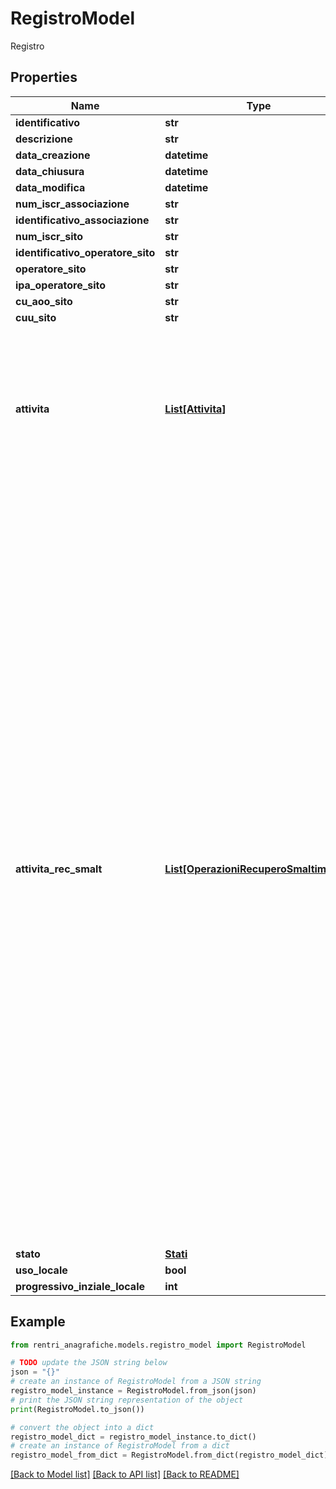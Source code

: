 # RegistroModel

Registro

## Properties

Name | Type | Description | Notes
------------ | ------------- | ------------- | -------------
**identificativo** | **str** |  | [optional] 
**descrizione** | **str** |  | [optional] 
**data_creazione** | **datetime** |  | [optional] 
**data_chiusura** | **datetime** |  | [optional] 
**data_modifica** | **datetime** |  | [optional] 
**num_iscr_associazione** | **str** |  | [optional] 
**identificativo_associazione** | **str** |  | [optional] 
**num_iscr_sito** | **str** |  | [optional] 
**identificativo_operatore_sito** | **str** |  | [optional] 
**operatore_sito** | **str** |  | [optional] 
**ipa_operatore_sito** | **str** |  | [optional] 
**cu_aoo_sito** | **str** |  | [optional] 
**cuu_sito** | **str** |  | [optional] 
**attivita** | [**List[Attivita]**](Attivita.md) | &lt;p&gt;Valori ammessi:&lt;ul style&#x3D;\&quot;margin:0\&quot;&gt;&lt;li&gt;&lt;i&gt;CentroRaccolta&lt;/i&gt; - Centro di raccolta&lt;/li&gt;&lt;li&gt;&lt;i&gt;Produzione&lt;/i&gt; - Produzione di rifiuti&lt;/li&gt;&lt;li&gt;&lt;i&gt;Recupero&lt;/i&gt; - Recupero di rifiuti&lt;/li&gt;&lt;li&gt;&lt;i&gt;Smaltimento&lt;/i&gt; - Smaltimento di rifiuti&lt;/li&gt;&lt;li&gt;&lt;i&gt;Trasporto&lt;/i&gt; - Trasporto di rifiuti&lt;/li&gt;&lt;li&gt;&lt;i&gt;IntermediazioneSenzaDetenzione&lt;/i&gt; - Intermediazione e commercio di rifiuti senza detenzione&lt;/li&gt;&lt;/ul&gt;&lt;/p&gt; | [optional] 
**attivita_rec_smalt** | [**List[OperazioniRecuperoSmaltimento]**](OperazioniRecuperoSmaltimento.md) | &lt;p&gt;Valori ammessi:&lt;ul style&#x3D;\&quot;margin:0\&quot;&gt;&lt;li&gt;&lt;i&gt;R1&lt;/i&gt; - Utilizzazione principale come combustibile o come altro mezzo per produrre energia&lt;/li&gt;&lt;li&gt;&lt;i&gt;R2&lt;/i&gt; - Rigenerazione/recupero di solventi&lt;/li&gt;&lt;li&gt;&lt;i&gt;R3&lt;/i&gt; - Riciclo/recupero delle sostanze organiche non utilizzate come solventi&lt;/li&gt;&lt;li&gt;&lt;i&gt;R4&lt;/i&gt; - Riciclo/recupero dei metalli e dei composti metallici&lt;/li&gt;&lt;li&gt;&lt;i&gt;R5&lt;/i&gt; - Riciclo/recupero di altre sostanze inorganiche&lt;/li&gt;&lt;li&gt;&lt;i&gt;R6&lt;/i&gt; - Rigenerazione degli acidi o delle basi&lt;/li&gt;&lt;li&gt;&lt;i&gt;R7&lt;/i&gt; - Recupero dei prodotti che servono a captare gli inquinanti&lt;/li&gt;&lt;li&gt;&lt;i&gt;R8&lt;/i&gt; - Recupero dei prodotti provenienti dai catalizzatori&lt;/li&gt;&lt;li&gt;&lt;i&gt;R9&lt;/i&gt; - Rigenerazione o altri reimpieghi degli oli&lt;/li&gt;&lt;li&gt;&lt;i&gt;R10&lt;/i&gt; - Spandimento sul suolo a beneficio dell&#39;agricoltura o dell&#39;ecologia&lt;/li&gt;&lt;li&gt;&lt;i&gt;R11&lt;/i&gt; - Utilizzazione di rifiuti ottenuti da una delle operazioni indicate da R1 a R10&lt;/li&gt;&lt;li&gt;&lt;i&gt;R12&lt;/i&gt; - Scambio di rifiuti per sottoporli a una delle operazioni indicate da R1 a R11&lt;/li&gt;&lt;li&gt;&lt;i&gt;R13&lt;/i&gt; - Messa in riserva di rifiuti per sottoporli a una delle operazioni indicate nei punti da R1 a R12&lt;/li&gt;&lt;li&gt;&lt;i&gt;D1&lt;/i&gt; - Deposito sul o nel suolo&lt;/li&gt;&lt;li&gt;&lt;i&gt;D2&lt;/i&gt; - Trattamento in ambiente terrestre&lt;/li&gt;&lt;li&gt;&lt;i&gt;D3&lt;/i&gt; - Iniezioni in profondità&lt;/li&gt;&lt;li&gt;&lt;i&gt;D4&lt;/i&gt; - Lagunaggio&lt;/li&gt;&lt;li&gt;&lt;i&gt;D5&lt;/i&gt; - Messa in discarica specialmente allestita&lt;/li&gt;&lt;li&gt;&lt;i&gt;D6&lt;/i&gt; - Scarico dei rifiuti solidi nell&#39;ambiente idrico eccetto l&#39;immersione&lt;/li&gt;&lt;li&gt;&lt;i&gt;D7&lt;/i&gt; - Immersione, compreso il seppellimento nel sottosuolo marino&lt;/li&gt;&lt;li&gt;&lt;i&gt;D8&lt;/i&gt; - Trattamento biologico non specificato altrove nel presente allegato&lt;/li&gt;&lt;li&gt;&lt;i&gt;D9&lt;/i&gt; - Trattamento fisico-chimico non specificato altrove nel presente allegato&lt;/li&gt;&lt;li&gt;&lt;i&gt;D10&lt;/i&gt; - Incenerimento a terra&lt;/li&gt;&lt;li&gt;&lt;i&gt;D11&lt;/i&gt; - Incenerimento in mare&lt;/li&gt;&lt;li&gt;&lt;i&gt;D12&lt;/i&gt; - Deposito permanente&lt;/li&gt;&lt;li&gt;&lt;i&gt;D13&lt;/i&gt; - Raggruppamento preliminare prima di una delle operazioni di cui ai punti da D1 a D12&lt;/li&gt;&lt;li&gt;&lt;i&gt;D14&lt;/i&gt; - Ricondizionamento preliminare prima di una delle operazioni di cui ai punti da D1 a D13&lt;/li&gt;&lt;li&gt;&lt;i&gt;D15&lt;/i&gt; - Deposito preliminare prima di una delle operazioni di cui ai punti da D1 a D14&lt;/li&gt;&lt;/ul&gt;&lt;/p&gt; | [optional] 
**stato** | [**Stati**](Stati.md) |  | [optional] 
**uso_locale** | **bool** |  | [optional] 
**progressivo_inziale_locale** | **int** |  | [optional] 

## Example

```python
from rentri_anagrafiche.models.registro_model import RegistroModel

# TODO update the JSON string below
json = "{}"
# create an instance of RegistroModel from a JSON string
registro_model_instance = RegistroModel.from_json(json)
# print the JSON string representation of the object
print(RegistroModel.to_json())

# convert the object into a dict
registro_model_dict = registro_model_instance.to_dict()
# create an instance of RegistroModel from a dict
registro_model_from_dict = RegistroModel.from_dict(registro_model_dict)
```
[[Back to Model list]](../README.md#documentation-for-models) [[Back to API list]](../README.md#documentation-for-api-endpoints) [[Back to README]](../README.md)


